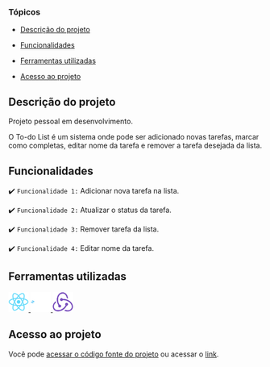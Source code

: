 ### Tópicos 

- [Descrição do projeto](#descrição-do-projeto)

- [Funcionalidades](#funcionalidades)

- [Ferramentas utilizadas](#ferramentas-utilizadas)

- [Acesso ao projeto](#acesso-ao-projeto)

## Descrição do projeto 

<p align="justify">
 Projeto pessoal em desenvolvimento.

O To-do List é um sistema onde pode ser adicionado novas tarefas, marcar como completas, editar nome da tarefa e remover a tarefa desejada da lista.

</p>

## Funcionalidades

:heavy_check_mark: `Funcionalidade 1:` Adicionar nova tarefa na lista.

:heavy_check_mark: `Funcionalidade 2:` Atualizar o status da tarefa.

:heavy_check_mark: `Funcionalidade 3:` Remover tarefa da lista.

:heavy_check_mark: `Funcionalidade 4:` Editar nome da tarefa.


## Ferramentas utilizadas

<a href="https://react.dev/" target="_blank"> <img src="https://github.com/devicons/devicon/blob/master/icons/react/react-original.svg" alt="ReactJS" width="40" height="40"/> </a> <a href="https://tailwindcss.com/" target="_blank"> <img src="https://github.com/devicons/devicon/blob/master/icons/tailwindcss/tailwindcss-original-wordmark.svg" alt="TailwindCSS" width="40" height="40"/> </a> <a href="https://redux.js.org/" target="_blank"> <img src="https://github.com/devicons/devicon/blob/master/icons/redux/redux-original.svg" alt="Redux" width="40" height="40"/> </a>

###

## Acesso ao projeto

Você pode [acessar o código fonte do projeto](https://github.com/EduardoPbs/To-do-List) ou acessar o [link](https://to-do-list-nu-sand.vercel.app/).